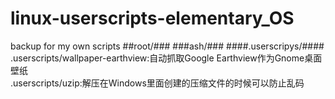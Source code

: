 # linux-userscripts-elementary_OS
backup for my own scripts
##root/###
###ash/###
####.userscripys/####
.userscripts/wallpaper-earthview:自动抓取Google Earthview作为Gnome桌面壁纸  
.userscripts/uzip:解压在Windows里面创建的压缩文件的时候可以防止乱码  
